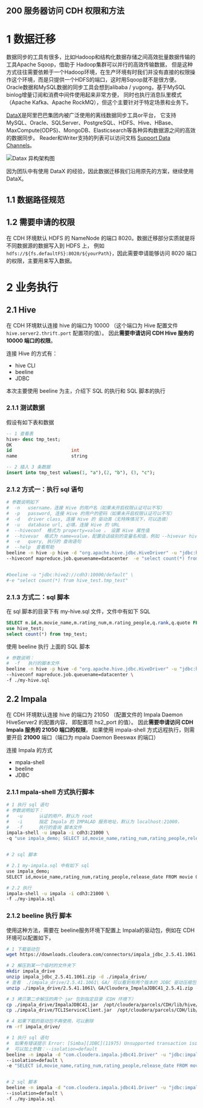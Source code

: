 200 服务器访问 CDH 权限和方法
--------

# 1 数据迁移
数据同步的工具有很多，比如Hadoop和结构化数据存储之间高效批量数据传输的工具Apache Sqoop，借助于 Hadoop集群可以并行的高效传输数据，
但是这种方式往往需要依赖于一个Hadoop环境，在生产环境有时我们并没有直接的权限操作这个环境，而是只提供一个HDFS的端口，这时用Sqoop就不是很方便。
Oracle数据和MySQL数据的同步工具会想到alibaba / yugong，基于MySQL binlog增量订阅和消费中间件使用起来非常方便，
同时也执行消息队里模式（Apache Kafka、Apache RockMQ），但这个主要针对于特定场景和业务下。


[DataX](https://github.com/alibaba/DataX#support-data-channels)是阿里巴巴集团内被广泛使用的离线数据同步工具or平台，
它支持MySQL、Oracle、SQLServer、PostgreSQL、HDFS、Hive、HBase、MaxCompute(ODPS)、MongoDB、Elasticsearch等各种异构数据源之间的高效的数据同步。
Reader和Writer支持的列表可以访问文档 [Support Data Channels](https://github.com/alibaba/DataX#support-data-channels)。

![Datax 异构架构图](https://imgconvert.csdnimg.cn/aHR0cHM6Ly9jbG91ZC5naXRodWJ1c2VyY29udGVudC5jb20vYXNzZXRzLzEwNjcxNzUvMTc4Nzk4NDEvOTNiN2ZjMWMtNjkyNy0xMWU2LThjZGEtN2NmODQyMGZjNjVmLnBuZw?x-oss-process=image/format,png)

因为团队中有使用 DataX 的经验，因此数据迁移我们沿用原先的方案，继续使用 DataX。

## 1.1 数据路径规范

## 1.2 需要申请的权限
在 CDH 环境默认 HDFS 的 NameNode 的端口 8020。数据迁移部分实质就是将不同数据源的数据写入到 HDFS 上，
例如 ` hdfs://${fs.defaultFS}:8020/${yourPath} `，因此需要申请能够访问 8020 端口的权限，主要用来写入数据。


# 2 业务执行
## 2.1 Hive
在 CDH 环境默认连接 hive 的端口为 10000 （这个端口为 Hive 配置文件 `hive.server2.thrift.port` 配置项的值）。
因此**需要申请访问 CDH Hive 服务的 10000 端口的权限**。

连接 Hive 的方式有：
* hive CLI 
* beeline
* JDBC

本次主要使用 beeline 为主，介绍下 SQL 的执行和 SQL 脚本的执行

### 2.1.1 测试数据
假设有如下表和数据
```sql
-- 1 查看表
hive> desc tmp_test;
OK
id                      int                 
name                    string 

-- 2 插入 3 条数据
insert into tmp_test values(1, "a"),(2, "b"), (3, "c");

```

### 2.1.2 方式一：执行 sql 语句 
```bash
# 参数说明如下
#  -n	username，连接 Hive 的用户名（如果未开启权限认证可以不写）
#  -p   password, 连接 Hive 的用户的密码（如果未开启权限认证可以不写）
#  -d   driver class, 连接 Hive 的 驱动类（无特殊情况下，可以选填）
#  -u   database url, 必填，连接 Hive 的 URL
#  --hiveconf  格式为 property=value ， 设置 Hive 属性值
#  --hivevar  格式为 name=value，配置会话级别的变量名和值，例如 --hivevar hive.security.authorization.enabled=false
#  -e   query, 执行的 查询语句
#  --help  查看帮助
beeline -n hive -p hive -d "org.apache.hive.jdbc.HiveDriver" -u "jdbc:hive2://cdh3:10000/default" \
--hiveconf mapreduce.job.queuename=datacenter  -e "select count(*) from hive_test.tmp_test"


#beeline -u "jdbc:hive2://cdh3:10000/default" \
#-e "select count(*) from hive_test.tmp_test"

``` 

### 2.1.3 方式二：sql 脚本
在 sql 脚本的目录下有 my-hive.sql 文件，文件中有如下 SQL
```sql
SELECT m.id,m.movie_name,m.rating_num,m.rating_people,q.rank,q.quote FROM movie m LEFT JOIN quote q ON q.id=m.id ORDER BY m.rating_num DESC,m.rating_people DESC LIMIT 10;
use hive_test;
select count(*) from tmp_test;

```

使用 beeline 执行 上面的 SQL 脚本
```bash
# 参数说明：
#  -f   执行的脚本文件
beeline -n hive -p hive -d "org.apache.hive.jdbc.HiveDriver" -u "jdbc:hive2://cdh3:10000/default" \
--hiveconf mapreduce.job.queuename=datacenter \
-f ./my-hive.sql

```




## 2.2 Impala
在 CDH 环境默认连接 hive 的端口为 21050 （配置文件的 Impala Daemon HiveServer2 的配置内容， 即配置项 hs2_port 的值）。
因此**需要申请访问 CDH Impala 服务的 21050 端口的权限**，
如果使用 impala-shell 方式远程执行，则需要开启 **21000** 端口（端口为 mpala Daemon Beeswax 的端口）

连接 Impala 的方式
* mpala-shell 
* beeline
* JDBC



### 2.1.1 mpala-shell 方式执行脚本

```bash
# 1 执行 sql 语句 
# 参数说明如下：
#   -u      认证的用户，默认为 root
#   -i      指定 Impala 的 IMPALAD 服务地址，默认为 localhost:21000，
#   -f      执行的查询 脚本文件
impala-shell -u impala -i cdh3:21000 \
-q "use impala_demo; SELECT id,movie_name,rating_num,rating_people,release_date FROM movie ORDER BY release_date DESC LIMIT 5;" 


# 2 sql 脚本

# 2.1 my-impala.sql 中有如下 sql
use impala_demo; 
SELECT id,movie_name,rating_num,rating_people,release_date FROM movie ORDER BY release_date DESC LIMIT 5;

# 2.2 执行
impala-shell -u impala -i cdh3:21000 \
-f ./my-impala.sql

```

### 2.1.2 beeline 执行 脚本 
使用这种方法，需要在 beeline服务环境下配置上 Impala的驱动包，例如在 CDH 环境可以配置如下，
```bash
# 1 下载驱动包
wget https://downloads.cloudera.com/connectors/impala_jdbc_2.5.41.1061.zip

# 2 解压到某一个临时的文件夹下
mkdir impala_drive
unzip impala_jdbc_2.5.41.1061.zip -d ./impala_drive/
# 查看  ./impala_drive/2.5.41.1061\ GA/ 可以看到有两个版本的 JDBC 驱动压缩包
unzip ./impala_drive/2.5.41.1061\ GA/Cloudera_ImpalaJDBC41_2.5.41.zip -d ./impala_drive/

# 3 拷贝第二步解压的两个 jar 包到指定目录（CDH 环境下）
cp ./impala_drive/ImpalaJDBC41.jar  /opt/cloudera/parcels/CDH/lib/hive/auxlib/
cp ./impala_drive/TCLIServiceClient.jar  /opt/cloudera/parcels/CDH/lib/hive/auxlib/

# 4 如果下载的驱动包不再使用，可以删除
rm -rf impala_drive/

```


```bash
# 1 执行 sql 语句 
#  如果有错误提示 Error: [Simba][JDBC](11975) Unsupported transaction isolation level: 4. (state=HY000,code=11975)
#  可以加上参数：--isolation=default 
beeline -n impala -d "com.cloudera.impala.jdbc41.Driver" -u "jdbc:impala://cdh3:21050/impala_demo" \
--isolation=default \
-e "SELECT id,movie_name,rating_num,rating_people,release_date FROM movie ORDER BY release_date DESC LIMIT 5;"


# 2 sql 脚本
beeline -n impala -d "com.cloudera.impala.jdbc41.Driver" -u "jdbc:impala://cdh3:21050/impala_demo" \
--isolation=default \
-f ./my-impala.sql

``` 


